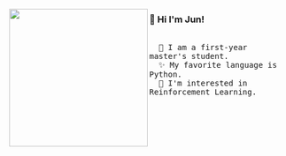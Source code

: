 <a href="https://tenor.com/view/kirby-kirby-line-sticker-%E6%98%9F%E3%81%AE%E3%82%AB%E3%83%BC%E3%83%93%E3%82%A3-%E3%82%AB%E3%83%BC%E3%83%93%E3%82%A3-kirby-sleepy-gif-17151189"><img align="left" width="250" src="https://media.tenor.com/WHo_-O8RvK8AAAAi/kirby-kirby-line-sticker.gif"></a> 

  <h3>👋 Hi I'm Jun!</h3> <br> <samp>
  &emsp; 🌱 I am a first-year master's student. <br>
  &emsp; ✨ My favorite language is Python. <br>
  &emsp; 👀 I'm interested in Reinforcement Learning.
